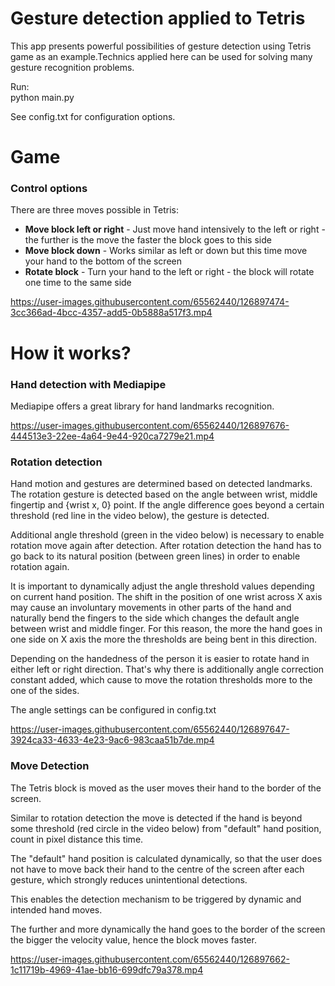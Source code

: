 # Gesture detection applied to Tetris

This app presents powerful possibilities of gesture detection using Tetris game as an example.Technics applied here can be used for solving many gesture recognition problems.

Run:<br>
python main.py

See config.txt for configuration options. 

# Game

### Control options
There are three moves possible in Tetris:
- **Move block left or right** - 
Just move hand intensively to the left or right - the further is the move the faster the block goes to this side
- **Move block down** - 
Works similar as left or down but this time move your hand to the bottom of the screen
- **Rotate block** -
Turn your hand to the left or right - the block will rotate one time to the same side
  
https://user-images.githubusercontent.com/65562440/126897474-3cc366ad-4bcc-4357-add5-0b5888a517f3.mp4

# How it works?

### Hand detection with Mediapipe
Mediapipe offers a great library for hand landmarks recognition. 

https://user-images.githubusercontent.com/65562440/126897676-444513e3-22ee-4a64-9e44-920ca7279e21.mp4


### Rotation detection
Hand motion and gestures are determined based on detected landmarks. The rotation gesture is detected based on the angle 
between wrist, middle fingertip and {wrist x, 0} point. If the angle difference goes beyond a certain threshold (red line in the video below), 
the gesture is detected.

Additional angle threshold (green in the video below) is necessary to enable rotation move again after detection. 
After rotation detection the hand has to go back to its natural position (between green lines) in order to enable rotation again. 

It is important to dynamically adjust the angle threshold values depending on current hand position.
The shift in the position of one wrist across X axis may cause an involuntary movements in other parts of the hand and 
naturally bend the fingers to the side which changes the default angle between wrist and middle finger. For this reason,
the more the hand goes in one side on X axis the more the thresholds are being bent in this direction. 

Depending on the handedness of the person it is easier to rotate hand in either left or right direction. That's why there 
is additionally angle correction constant added, which cause to move the rotation thresholds more to the one of the sides.

The angle settings can be configured in config.txt

https://user-images.githubusercontent.com/65562440/126897647-3924ca33-4633-4e23-9ac6-983caa51b7de.mp4

### Move Detection
The Tetris block is moved as the user moves their hand to the border of the screen. 

Similar to rotation detection the move is detected if the hand is beyond some threshold (red circle in the video below) 
from "default" hand position, count in pixel distance this time. 

The "default" hand position is calculated dynamically, so that the user does not have to move back their hand to the 
centre of the screen after each gesture, which strongly reduces unintentional detections.

This enables the detection mechanism to be triggered by dynamic and intended hand moves.

The further and more dynamically the hand goes to the border of the screen the bigger the velocity value, hence the block moves faster.   

https://user-images.githubusercontent.com/65562440/126897662-1c11719b-4969-41ae-bb16-699dfc79a378.mp4




